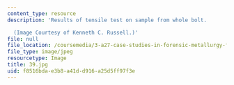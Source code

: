 ```yaml
---
content_type: resource
description: 'Results of tensile test on sample from whole bolt.

  (Image Courtesy of Kenneth C. Russell.)'
file: null
file_location: /coursemedia/3-a27-case-studies-in-forensic-metallurgy-fall-2007/f8516bdae3b8a41dd916a25d5ff97f3e_39.jpg
file_type: image/jpeg
resourcetype: Image
title: 39.jpg
uid: f8516bda-e3b8-a41d-d916-a25d5ff97f3e
---
```


